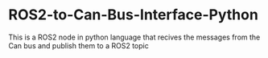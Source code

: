 # ROS2-to-Can-Bus-Interface-Python
This is a ROS2 node in python language that recives the messages from the Can bus and publish them to a ROS2 topic
